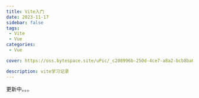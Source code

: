 ```yaml
---
title: Vite入门
date: 2023-11-17
sidebar: false
tags:
 - Vite
 - Vue
categories:
 - Vue

cover: https://oss.bytespace.site/uPic/_c208996b-250d-4ce7-a8a2-bcb8ba074fd7.jpeg

description: vite学习记录
---
```


更新中。。。